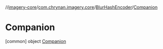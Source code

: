//[imagery-core](../../../../index.md)/[com.chrynan.imagery.core](../../index.md)/[BlurHashEncoder](../index.md)/[Companion](index.md)



# Companion  
 [common] object [Companion](index.md)   

